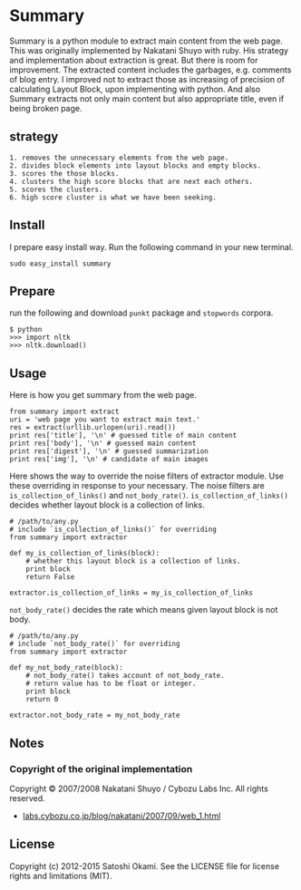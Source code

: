 Summary
=======

Summary is a python module to extract main content from the web page. 
This was originally implemented by Nakatani Shuyo with ruby. 
His strategy and implementation about extraction is great. But there is room for improvement. 
The extracted content includes the garbages, e.g. comments of blog entry. 
I improved not to extract those as increasing of precision of calculating Layout Block, upon implementing with python. 
And also Summary extracts not only main content but also appropriate title, even if being broken page.


## strategy

```
1. removes the unnecessary elements from the web page.
2. divides block elements into layout blocks and empty blocks.
3. scores the those blocks.
4. clusters the high score blocks that are next each others.
5. scores the clusters.
6. high score cluster is what we have been seeking. 
```

## Install

I prepare easy install way. Run the following command in your new terminal.

```
sudo easy_install summary
```

## Prepare

run the following and download `punkt` package and `stopwords` corpora.

```
$ python
>>> import nltk
>>> nltk.download() 
```

## Usage

Here is how you get summary from the web page.

```
from summary import extract
uri = 'web page you want to extract main text.'
res = extract(urllib.urlopen(uri).read())
print res['title'], '\n' # guessed title of main content
print res['body'], '\n' # guessed main content
print res['digest'], '\n' # guessed summarization
print res['img'], '\n' # candidate of main images
```

Here shows the way to override the noise filters of extractor module. Use these overriding in response to your necessary. 
The noise filters are `is_collection_of_links()` and `not_body_rate()`. 
`is_collection_of_links()` decides whether layout block is a collection of links.

```
# /path/to/any.py
# include `is_collection_of_links()` for overriding
from summary import extractor

def my_is_collection_of_links(block):
    # whether this layout block is a collection of links.
    print block
    return False

extractor.is_collection_of_links = my_is_collection_of_links
```

`not_body_rate()` decides the rate which means given layout block is not body.

```
# /path/to/any.py
# include `not_body_rate()` for overriding
from summary import extractor

def my_not_body_rate(block):
    # not_body_rate() takes account of not_body_rate.
    # return value has to be float or integer.
    print block
    return 0

extractor.not_body_rate = my_not_body_rate
```

## Notes

### Copyright of the original implementation

Copyright © 2007/2008 Nakatani Shuyo / Cybozu Labs Inc. All rights reserved.

* [labs.cybozu.co.jp/blog/nakatani/2007/09/web_1.html](http://labs.cybozu.co.jp/blog/nakatani/2007/09/web_1.html)

## License

Copyright (c) 2012-2015 Satoshi Okami. See the LICENSE file for license rights and limitations (MIT).